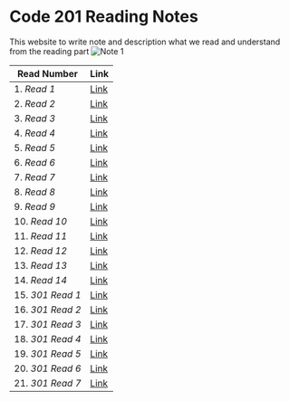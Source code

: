 # Code 201 Reading Notes
This website to write note and description what we read and understand from the reading part
![*Note 1*](https://blacklinesandbillables.com/wp-content/uploads/2016/09/notepad-1280x640.jpeg) 


 |    **Read Number**                |  **Link**                                                             |
-------------------------------------|-----------------------------------------------------------------------|
1. *Read 1*                          |  [Link](https://abdallahshanaah.github.io/Reading-Note/Class-01)      |
2. *Read 2*                          |  [Link](https://abdallahshanaah.github.io/Reading-Note/Class-02)      |
3. *Read 3*                          |  [Link](https://abdallahshanaah.github.io/Reading-Note/Class-03)      |
4. *Read 4*                          |  [Link](https://abdallahshanaah.github.io/Reading-Note/Class-04)      |
5. *Read 5*                          |  [Link](https://abdallahshanaah.github.io/Reading-Note/Class-05)      |
6. *Read 6*                          |  [Link](https://abdallahshanaah.github.io/Reading-Note/Class-06)      |
7. *Read 7*                          |  [Link](https://abdallahshanaah.github.io/Reading-Note/Class-07)      |
8. *Read 8*                          |  [Link](https://abdallahshanaah.github.io/Reading-Note/Class-08)      |
9. *Read 9*                          |  [Link](https://abdallahshanaah.github.io/Reading-Note/Class-09)      |
10. *Read 10*                        |  [Link](https://abdallahshanaah.github.io/Reading-Note/Class-10)      |
11. *Read 11*                        |  [Link](https://abdallahshanaah.github.io/Reading-Note/Class-11)      |
12. *Read 12*                        |  [Link](https://abdallahshanaah.github.io/Reading-Note/Class-12)      |
13. *Read 13*                        |  [Link](https://abdallahshanaah.github.io/Reading-Note/Class-13)      |
14. *Read 14*                        |  [Link](https://abdallahshanaah.github.io/Reading-Note/Class-14)      |
15. *301 Read 1*                     |  [Link](https://abdallahshanaah.github.io/Reading-Note/Class-15)      |
16. *301 Read 2*                     |  [Link](https://abdallahshanaah.github.io/Reading-Note/Class-16)      |
17. *301 Read 3*                     |  [Link](https://abdallahshanaah.github.io/Reading-Note/Class-17)      |
18. *301 Read 4*                     |  [Link](https://abdallahshanaah.github.io/Reading-Note/Class-18)      |     
19. *301 Read 5*                     |  [Link](https://abdallahshanaah.github.io/Reading-Note/Class-19)      |
20. *301 Read 6*                     |  [Link]()      |
21. *301 Read 7*                     |  [Link]()      |                                          